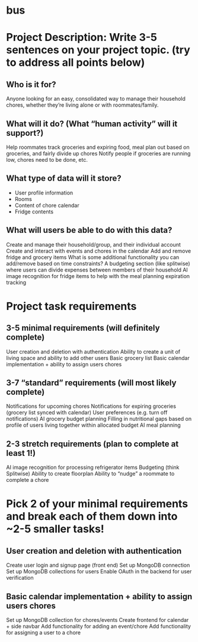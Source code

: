 # bus

# Project Description: Write 3-5 sentences on your project topic. (try to address all points below)
## Who is it for?
Anyone looking for an easy, consolidated way to manage their household chores, whether they’re living alone or with roommates/family.
## What will it do? (What “human activity” will it support?)
Help roommates track groceries and expiring food, meal plan out based on groceries, and fairly divide up chores
Notify people if groceries are running low, chores need to be done, etc.
## What type of data will it store?
- User profile information
- Rooms
- Content of chore calendar
- Fridge contents
## What will users be able to do with this data?
Create and manage their household/group, and their individual account
Create and interact with events and chores in the calendar
Add and remove fridge and grocery items
What is some additional functionality you can add/remove based on time constraints?
A budgeting section (like splitwise) where users can divide expenses between members of their household
AI image recognition for fridge items to help with the meal planning expiration tracking

# Project task requirements
## 3-5 minimal requirements (will definitely complete)
User creation and deletion with authentication
Ability to create a unit of living space and ability to add other users
Basic grocery list
Basic calendar implementation + ability to assign users chores
## 3-7 “standard” requirements (will most likely complete)
Notifications for upcoming chores
Notifications for expiring groceries (grocery list synced with calendar)
User preferences (e.g. turn off notifications)
AI grocery budget planning 
Filling in nutritional gaps based on profile of users living together within allocated budget
AI meal planning
## 2-3 stretch requirements (plan to complete at least 1!)
AI image recognition for processing refrigerator items
Budgeting (think Splitwise)
Ability to create floorplan
Ability to “nudge” a roommate to complete a chore

# Pick 2 of your minimal requirements and break each of them down into ~2-5 smaller tasks!
## User creation and deletion with authentication
Create user login and signup page (front end)
Set up MongoDB connection
Set up MongoDB collections for users
Enable OAuth in the backend for user verification
## Basic calendar implementation + ability to assign users chores
Set up MongoDB collection for chores/events
Create frontend for calendar + side navbar
Add functionality for adding an event/chore
Add functionality for assigning a user to a chore
